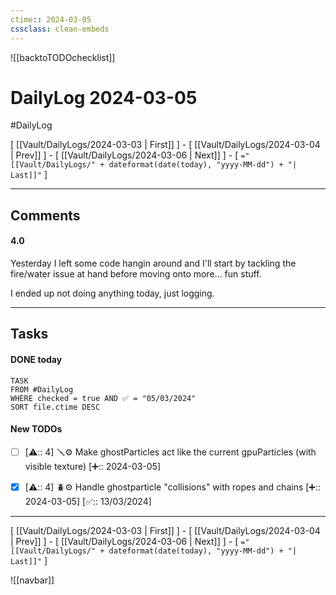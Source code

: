 ```yaml
---
ctime:: 2024-03-05
cssclass: clean-embeds
---
```

![[backtoTODOchecklist]]
# DailyLog 2024-03-05

#DailyLog

\[ [[Vault/DailyLogs/2024-03-03 | First]] \] - \[ [[Vault/DailyLogs/2024-03-04 | Prev]] \] - \[ [[Vault/DailyLogs/2024-03-06 | Next]] \] - \[ `="[[Vault/DailyLogs/" + dateformat(date(today), "yyyy-MM-dd") + "| Last]]"` \]

---

## Comments

#### 4.0

Yesterday I left some code hangin around and I'll start by tackling the fire/water issue at hand before moving onto more... fun stuff.

I ended up not doing anything today, just logging.

---

## Tasks
#### DONE today
```dataview
TASK
FROM #DailyLog
WHERE checked = true AND ✅ = "05/03/2024"
SORT file.ctime DESC
```


#### New TODOs
- [ ] [⚠️:: 4] 🪛⚙️ Make ghostParticles act like the current gpuParticles (with visible texture) [➕:: 2024-03-05]
- [x] [⚠️:: 4] 🪲⚙️ Handle ghostparticle "collisions" with ropes and chains [➕:: 2024-03-05] [✅:: 13/03/2024]



---

\[ [[Vault/DailyLogs/2024-03-03 | First]] \] - \[ [[Vault/DailyLogs/2024-03-04 | Prev]] \] - \[ [[Vault/DailyLogs/2024-03-06 | Next]] \] - \[ `="[[Vault/DailyLogs/" + dateformat(date(today), "yyyy-MM-dd") + "| Last]]"` \]

![[navbar]]



